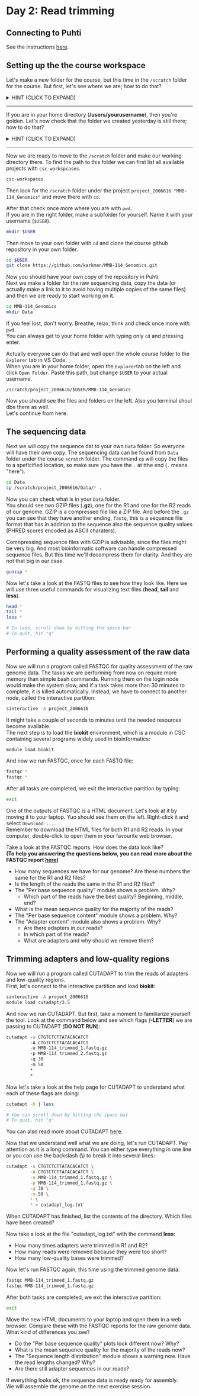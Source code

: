 # Day 2: Read trimming

## Connecting to Puhti

See the instructions [here](01-UNIX-and-CSC.md#connecting-to-puhti).

## Setting up the the course workspace

Let's make a new folder for the course, but this time in the `/scratch` folder for the course. But first, let's see where we are; how to do that?

<details>
<summary>
HINT (CLICK TO EXPAND)
</summary>

> pwd

</details>  

---

If you are in your home directory (**/users/yourusername**), then you're golden. Let's now check that the folder we created yesterday is still there; how to do that?

<details>
<summary>
HINT (CLICK TO EXPAND)
</summary>

> ls

</details>  

---

Now we are ready to move to the `/scratch` folder and make our working directory there. 
To find the path to this folder we can first list all available projects with `csc-workspcases`.

```bash
csc-workspaces
```

Then look for the `/scratch` folder under the project `project_2006616 "MMB-114_Genomics"` and move there with `cd`. 

After that check once more where you are with `pwd`.  
If you are in the right folder, make a subfolder for yourself. Name it with your username (`$USER`).

```bash
mkdir $USER
```

Then move to your own folder with `cd` and clone the course github repository in your own folder.  

```bash
cd $USER
git clone https://github.com/karkman/MMB-114_Genomics.git
```

Now you should have your own copy of the repository in Puhti.  
Next we make a folder for the raw sequencing data, copy the data (or actually make a link to it to avoid having multiple copies of the same files) and then we are ready to start working on it. 

```bash
cd MMB-114_Genomics
mkdir Data
```

If you feel lost, don't worry. Breathe, relax, think and check once more with `pwd`.   
You can always get to your home folder with typing only `cd` and pressing enter. 

Actually everyone can do that and well open the whole course folder to the `Explorer` tab in VS Code.  
When you are in your home folder, open the `Explorer`tab on the left and click `Open Folder`. 
Paste this path, but change `$USER` to your actual username. 

```
/scratch/project_2006616/$USER/MMB-114_Genomics
```

Now you should see the files and folders on the left. Also you terminal shoul dbe there as well.  
Let's continue from here. 

## The sequencing data

Next we will copy the sequence dat to your own `Data` folder. So everyone will have their own copy. The sequencing data can be found from `Data` folder under the course `scratch` folder. The command `cp` will copy the files to a speficified location, so make sure you have the `.` at tthe end (`.` means "here").

```bash
cd Data
cp /scratch/project_2006616/Data/* .
```

Now you can check what is in your `Data` folder.  
You should see two GZIP files (**.gz**), one for the R1 and one for the R2 reads of our genome. GZIP is a compressed file like a ZIP file.
And before the `.gz` you can see that they have another ending, `fastq`, this is a sequence file format that has in addition to the sequence also the sequence quality values (PHRED scores encoded as ASCII charaters).

Comnpressing sequence files with GZIP is advisable, since the files might be very big. And most bioinformatic software can handle compressed sequence files. But this time we'll decompress them for clarity. And they are not that big in our case. 

```bash
gunzip *
```

Now let's take a look at the FASTQ files to see how they look like. Here we will use three useful commands for visualizing text files (**head**, **tail** and **less**).

```bash
head *
tail *
less *

# In less, scroll down by hitting the space bar
# To quit, hit "q"
```

## Performing a quality assessment of the raw data

Now we will run a program called FASTQC for quality assessment of the raw genome data. The tasks we are performing from now on require more memory than simple bash commands. Running them on the login node would make the system slow, and if a task takes more than 30 minutes to complete, it is killed automatically. Instead, we have to connect to another node, called the interactive partition:

```bash
sinteractive -A project_2006616
```

It might take a couple of seconds to minutes until the needed resources become available.  
The next step is to load the **biokit** environment, which is a module in CSC containing several programs widely used in bioinformatics:

```bash
module load biokit
```
And now we run FASTQC, once for each FASTQ file:

```bash
fastqc *
fastqc *
```

After all tasks are completed, we exit the interactive partition by typing:

```bash
exit
```

One of the outputs of FASTQC is a HTML document. Let's look at it by moving it to your laptop. Yuo should see them on the left. Right-click it and select `Download ...`.  
Remember to download the HTML files for both R1 and R2 reads. In your computer, double-click to open them in your favourite web browser.  

Take a look at the FASTQC reports. How does the data look like?  
**(To help you answering the questions below, you can read more about the FASTQC report [here](http://www.bioinformatics.babraham.ac.uk/projects/fastqc/Help/3%20Analysis%20Modules/))**

* How many sequences we have for our genome? Are these numbers the same for the R1 and R2 files?
* Is the length of the reads the same in the R1 and R2 files?
* The "Per base sequence quality" module shows a problem. Why?
  * Which part of the reads have the best quality? Beginning, middle, end?
* What is the mean sequence quality for the majority of the reads?
* The "Per base sequence content" module shows a problem. Why?
* The "Adapter content" module also shows a problem. Why?
  * Are there adapters in our reads?
  * In which part of the reads?
  * What are adapters and why should we remove them?

## Trimming adapters and low-quality regions

Now we will run a program called CUTADAPT to trim the reads of adapters and low-quality regions.  
First, let's connect to the interactive partition and load **biokit**:

```bash
sinteractive -A project_2006616
module load cutadapt/3.5
```

And now we run CUTADAPT. But first, take a moment to familiarize yourself the tool. Look at the command below and see which flags (**-LETTER**) we are passing to CUTADAPT (**DO NOT RUN**):

```bash
cutadapt -a CTGTCTCTTATACACATCT
         -A CTGTCTCTTATACACATCT
         -o MMB-114_trimmed_1.fastq.gz
         -p MMB-114_trimmed_2.fastq.gz
         -q 30
         -m 50
         *
         *
```

Now let's take a look at the help page for CUTADAPT to understand what each of these flags are doing:

```bash
cutadapt -h | less

# You can scroll down by hitting the space bar
# To quit, hit "q"
```

You can also read more about CUTADAPT [here](https://cutadapt.readthedocs.io/en/stable/guide.html).  

Now that we understand well what we are doing, let's run CUTADAPT. Pay attention as it is a long command. You can either type everything in one line or you can use the backslash (**\\**) to break it into several lines:

```bash
cutadapt -a CTGTCTCTTATACACATCT \
         -A CTGTCTCTTATACACATCT \
         -o MMB-114_trimmed_1.fastq.gz \
         -p MMB-114_trimmed_1.fastq.gz \
         -q 30 \
         -m 50 \
         * \
         * > cutadapt_log.txt
```

When CUTADAPT has finished, list the contents of the directory. Which files have been created?

Now take a look at the file "cutadapt_log.txt" with the command **less**:

* How many times adapters were trimmed in R1 and R2?
* How many reads were removed because they were too short?
* How many low-quality bases were trimmed?

Now let's run FASTQC again, this time using the trimmed genome data:

```bash
fastqc MMB-114_trimmed_1.fastq.gz 
fastqc MMB-114_trimmed_1.fastq.gz
```

After both tasks are completed, we exit the interactive partition:

```bash
exit
```

Move the new HTML documents to your laptop and open them in a web browser. Compare these with the FASTQC reports for the raw genome data. What kind of differences you see?

* Do the "Per base sequence quality" plots look different now? Why?
* What is the mean sequence quality for the majority of the reads now?
* The "Sequence length distribution" module shows a warning now. Have the read lengths changed? Why?
* Are there still adapter sequences in our reads?

If everything looks ok, the sequence data is ready ready for assembly.  
We will assemble the genome on the next exercise session. 
